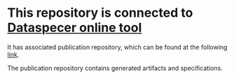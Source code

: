 # This repository is connected to [Dataspecer online tool](http://localhost:5174)

It has associated publication repository, which can be found at the following [link](https://github.com/RadStr-bot/d6044d95-30c8-4100-a326-9ac612a1e603-publication-repo).

The publication repository contains generated artifacts and specifications.